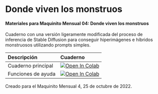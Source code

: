 # Donde viven los monstruos
#### Materiales para Maquinito Mensual 04: Donde viven los monstruos


Cuaderno con una versión ligeramente modificada del proceso de inferencia de Stable Diffusion para conseguir hiperimágenes e híbridos monstruosos utilizando prompts simples.


| Descripción   | Cuaderno |
| :----- | :----- |
| Cuaderno principal  | [![Open In Colab](https://colab.research.google.com/assets/colab-badge.svg)](https://colab.research.google.com/github/BothRocks/maquinito-04/blob/main/Maquinito_Mensual_04.ipynb)  |
| Funciones de ayuda  | [![Open In Colab](https://colab.research.google.com/assets/colab-badge.svg)](https://colab.research.google.com/github/BothRocks/maquinito-04/blob/main/Maquinito_Mensual_04_helpers.ipynb)   |

Creado para el Maquinito Mensual 4, 25 de octubre de 2022.
